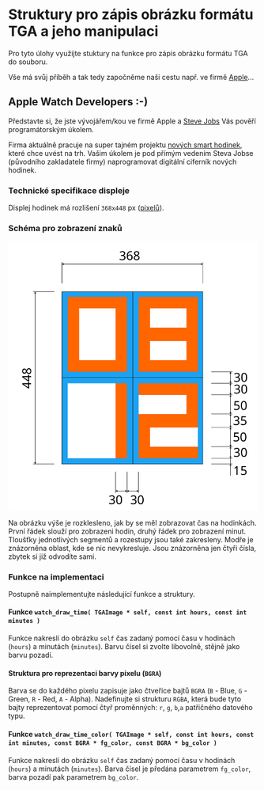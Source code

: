 # Struktury pro zápis obrázku formátu TGA a jeho manipulaci

Pro tyto úlohy využijte stuktury na funkce pro zápis obrázku formátu TGA do souboru.

Vše má svůj příběh a tak tedy započněme naši cestu např. ve firmě [Apple](https://www.apple.com)...


## Apple Watch Developers :-)

Představte si, že jste vývojářem/kou ve firmě Apple a [Steve Jobs](https://en.wikipedia.org/wiki/Steve_Jobs) Vás pověří programátorským úkolem.

Firma aktuálně pracuje na super tajném projektu [nových smart hodinek](https://en.wikipedia.org/wiki/Apple_Watch), které chce uvést na trh.
Vašim úkolem je pod přímým vedením Steva Jobse (původního zakladatele firmy) naprogramovat digitální ciferník nových hodinek.


### Technické specifikace displeje

Displej hodinek má rozlišení `368x448` px ([pixelů](https://en.wikipedia.org/wiki/Pixel)).


### Schéma pro zobrazení znaků

![](figures/watches_clock.svg)

Na obrázku výše je rozklesleno, jak by se měl zobrazovat čas na hodinkách.
První řádek slouží pro zobrazeni hodin, druhý řádek pro zobrazení minut.
Tloušťky jednotlivých segmentů a rozestupy jsou také zakresleny.
Modře je znázorněna oblast, kde se nic nevykresluje.
Jsou znázorněna jen čtyři čísla, zbytek si již odvodíte sami.


### Funkce na implementaci

Postupně naimplementujte následující funkce a struktury.


#### Funkce `watch_draw_time( TGAImage * self, const int hours, const int minutes )`

Funkce nakreslí do obrázku `self` čas zadaný pomocí času v hodinách (`hours`) a minutách (`minutes`).
Barvu čísel si zvolte libovolně, stějně jako barvu pozadí.


#### Struktura pro reprezentaci barvy pixelu (`BGRA`)

Barva se do každého pixelu zapisuje jako čtveřice bajtů `BGRA` (`B` - Blue, `G` - Green, `R` - Red, `A` - Alpha).
Nadefinujte si strukturu `RGBA`, která bude tyto bajty reprezentovat pomocí čtyř proměnných: `r`, `g`, `b`,`a` patřičného datového typu.


#### Funkce `watch_draw_time_color( TGAImage * self, const int hours, const int minutes, const BGRA * fg_color, const BGRA * bg_color )`

Funkce nakreslí do obrázku `self` čas zadaný pomocí času v hodinách (`hours`) a minutách (`minutes`).
Barva čísel je předána parametrem `fg_color`, barva pozadí pak parametrem `bg_color`.
